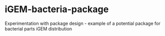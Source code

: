 # iGEM-bacteria-package
Experimentation with package design - example of a potential package for bacterial parts iGEM distribution
